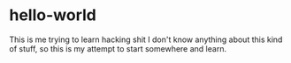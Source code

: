 # hello-world
This is me trying to learn hacking shit
I don't know anything about this kind of stuff, so this is my attempt to start somewhere and learn.
